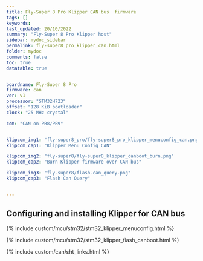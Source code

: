 ```yaml
---
title: Fly-Super 8 Pro Klipper CAN bus  firmware
tags: []
keywords: 
last_updated: 20/10/2022
summary: "Fly-Super 8 Pro Klipper host"
sidebar: mydoc_sidebar
permalink: fly-super8_pro_klipper_can.html
folder: mydoc
comments: false
toc: true
datatable: true


boardname: Fly-Super 8 Pro
firmware: can
ver: v1
processor: "STM32H723"
offset: "128 KiB bootloader"
clock: "25 MHz crystal"

com: "CAN on PB8/PB9"


klipcom_img1: "fly-super8_pro/fly-super8_pro_klipper_menuconfig_can.png"
klipcom_cap1: "Klipper Menu Config CAN"

klipcom_img2: "fly-super8/fly-super8_klipper_canboot_burn.png"
klipcom_cap2: "Burn Klipper firmware over CAN bus"

klipcom_img3: "fly-super8/flash-can_query.png"
klipcom_cap3: "Flash Can Query"


---
```


## Configuring and installing Klipper for CAN bus

{% include custom/mcu/stm32/stm32_klipper_menuconfig.html %}

{% include custom/mcu/stm32/stm32_klipper_flash_canboot.html %}

{% include custom/can/sht_links.html %}

